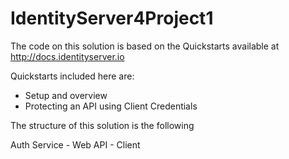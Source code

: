 # IdentityServer4Project1

The code on this solution is based on the Quickstarts available at http://docs.identityserver.io

Quickstarts included here are:

<ul>
  <li>Setup and overview</li>
  <li>Protecting an API using Client Credentials</li>
</ul>

The structure of this solution is the following

Auth Service - Web API - Client 
